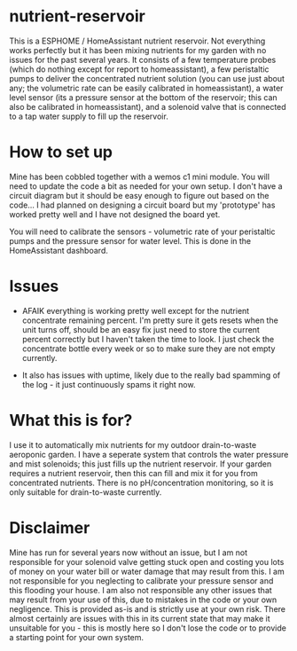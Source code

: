 # nutrient-reservoir
This is a ESPHOME / HomeAssistant nutrient reservoir. Not everything works perfectly but it has been mixing nutrients for my garden with no issues for the past several years. It consists of a few temperature probes (which do nothing except for report to homeassistant), a few peristaltic pumps to deliver the concentrated nutrient solution (you can use just about any; the volumetric rate can be easily calibrated in homeassistant), a water level sensor (its a pressure sensor at the bottom of the reservoir; this can also be calibrated in homeassistant), and a solenoid valve that is connected to a tap water supply to fill up the reservoir.

# How to set up
Mine has been cobbled together with a wemos c1 mini module. You will need to update the code a bit as needed for your own setup. I don't have a circuit diagram but it should be easy enough to figure out based on the code... I had planned on designing a circuit board but my 'prototype' has worked pretty well and I have not designed the board yet.

You will need to calibrate the sensors - volumetric rate of your peristaltic pumps and the pressure sensor for water level. This is done in the HomeAssistant dashboard.

# Issues
* AFAIK everything is working pretty well except for the nutrient concentrate remaining percent. I'm pretty sure it gets resets when the unit turns off, should be an easy fix just need to store the current percent correctly but I haven't taken the time to look. I just check the concentrate bottle every week or so to make sure they are not empty currently.

* It also has issues with uptime, likely due to the really bad spamming of the log - it just continuously spams it right now.

# What this is for?
I use it to automatically mix nutrients for my outdoor drain-to-waste aeroponic garden. I have a seperate system that controls the water pressure and mist solenoids; this just fills up the nutrient reservoir. If your garden requires a nutrient reservoir, then this can fill and mix it for you from concentrated nutrients. There is no pH/concentration monitoring, so it is only suitable for drain-to-waste currently.

# Disclaimer
Mine has run for several years now without an issue, but I am not responsible for your solenoid valve getting stuck open and costing you lots of money on your water bill or water damage that may result from this. I am not responsible for you neglecting to calibrate your pressure sensor and this flooding your house. I am also not responsible any other issues that may result from your use of this, due to mistakes in the code or your own negligence. This is provided as-is and is strictly use at your own risk. There almost certainly are issues with this in its current state that may make it unsuitable for you - this is mostly here so I don't lose the code or to provide a starting point for your own system.
